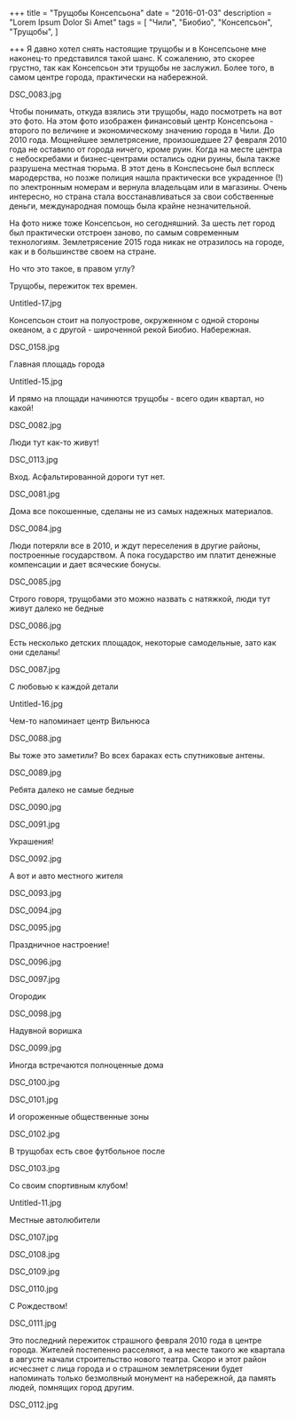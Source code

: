 +++
title = "Трущобы Консепсьона"
date = "2016-01-03"
description = "Lorem Ipsum Dolor Si Amet"
tags = [
    "Чили",
    "Биобио",
    "Консепсьон",
    "Трущобы",
]

+++
Я давно хотел снять настоящие трущобы и в Консепсьоне мне наконец-то представился такой шанс. К сожалению, это скорее грустно, так как Консепсьон эти трущобы не заслужил. Более того, в самом центре города, практически на набережной.

DSC_0083.jpg

Чтобы понимать, откуда взялись эти трущобы, надо посмотреть на вот это фото. На этом фото изображен финансовый центр Консепсьона - второго по величине и экономическому значению города в Чили. До 2010 года. Мощнейшее землетрясение, произошедшее 27 февраля 2010 года не оставило от города ничего, кроме руин. Когда на месте центра с небоскребами и бизнес-центрами остались одни руины, была также разрушена местная тюрьма. В этот день в Конспесьоне был всплеск мародерства, но позже полиция нашла практически все украденное (!) по электронным номерам и вернула владельцам или в магазины. Очень интересно, но страна стала восстанавливаться за свои собственные деньги, международная помощь была крайне незначительной.

На фото ниже тоже Консепсьон, но сегодняшний. За шесть лет город был практически отстроен заново, по самым современным технологиям. Землетрясение 2015 года никак не отразилось на городе, как и в большинстве своем на стране.

Но что это такое, в правом углу?

Трущобы, пережиток тех времен.

Untitled-17.jpg

Консепсьон стоит на полуострове, окруженном с одной стороны океаном, а с другой - широченной рекой Биобио. Набережная.

DSC_0158.jpg

Главная площадь города

Untitled-15.jpg

И прямо на площади начинются трущобы - всего один квартал, но какой!

DSC_0082.jpg

Люди тут как-то живут!

DSC_0113.jpg

Вход. Асфальтированной дороги тут нет.

DSC_0081.jpg

Дома все покошенные, сделаны не из самых надежных материалов.

DSC_0084.jpg

Люди потеряли все в 2010, и ждут переселения в другие районы, построенные государством. А пока государство им платит денежные компенсации и дает всяческие бонусы.

DSC_0085.jpg

Строго говоря, трущобами это можно назвать с натяжкой, люди тут живут далеко не бедные

DSC_0086.jpg

Есть несколько детских площадок, некоторые самодельные, зато как они сделаны!

DSC_0087.jpg

С любовью к каждой детали

Untitled-16.jpg

Чем-то напоминает центр Вильнюса

DSC_0088.jpg

Вы тоже это заметили? Во всех бараках есть спутниковые антены.

DSC_0089.jpg

Ребята далеко не самые бедные

DSC_0090.jpg

DSC_0091.jpg

Украшения!

DSC_0092.jpg

А вот и авто местного жителя

DSC_0093.jpg

DSC_0094.jpg

DSC_0095.jpg

Праздничное настроение!

DSC_0096.jpg

DSC_0097.jpg

Огородик

DSC_0098.jpg

Надувной воришка

DSC_0099.jpg

Иногда встречаются полноценные дома

DSC_0100.jpg

DSC_0101.jpg

И огороженные общественные зоны

DSC_0102.jpg

В трущобах есть свое футбольное после

DSC_0103.jpg

Со своим спортивным клубом!

Untitled-11.jpg

Местные автолюбители

DSC_0107.jpg

DSC_0108.jpg

DSC_0109.jpg

DSC_0110.jpg

С Рождеством!

DSC_0111.jpg

Это последний пережиток страшного февраля 2010 года в центре города. Жителей постепенно расселяют, а на месте такого же квартала в августе начали строительство нового театра. Скоро и этот район исчесзнет с лица города и о страшном землетрясении будет напоминать только безмолвный монумент на набережной, да память людей, помнящих город другим.

DSC_0112.jpg

